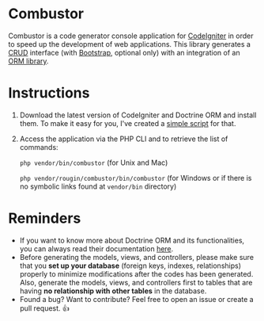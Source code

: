 Combustor
=========

Combustor is a code generator console application for [CodeIgniter](https://ellislab.com/codeigniter/) in order to speed up the development of web applications. This library generates a [CRUD](http://en.wikipedia.org/wiki/Create,_read,_update_and_delete) interface (with [Bootstrap](http://www.getbootstrap.com), optional only) with an integration of an [ORM library](http://www.doctrine-project.org/).

Instructions
============

1. Download the latest version of CodeIgniter and Doctrine ORM and install them. To make it easy for you, I've created a [simple script](https://github.com/rougin/ignite.php) for that.
2. Access the application via the PHP CLI and to retrieve the list of commands:
	
	```php vendor/bin/combustor``` (for Unix and Mac)

	```php vendor/rougin/combustor/bin/combustor``` (for Windows or if there is no symbolic links found at ```vendor/bin``` directory)

Reminders
=========

* If you want to know more about Doctrine ORM and its functionalities, you can always read their documentation [here](doctrine-orm.readthedocs.org/en/latest/tutorials/getting-started.html).
* Before generating the models, views, and controllers, please make sure that you **set up your database** (foreign keys, indexes, relationships) properly to minimize modifications after the codes has been generated. Also, generate the models, views, and controllers first to tables that are having **no relationship with other tables** in the database.
* Found a bug? Want to contribute? Feel free to open an issue or create a pull request. :+1:
